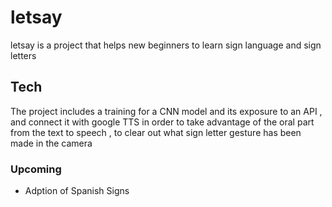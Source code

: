 # letsay
letsay is a project that helps new beginners to learn sign language and sign letters

## Tech
The project includes a training for a CNN model and its exposure to an API , and connect it with google TTS
in order to take advantage of the oral part from the text to speech , to clear out what sign letter gesture
has been made in the camera

### Upcoming 
- Adption of Spanish Signs

